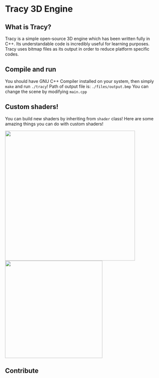 # Tracy 3D Engine

## What is Tracy?

Tracy is a simple open-source 3D engine which has been 
written fully in C++. Its understandable code is incredibly 
useful for learning purposes. Tracy uses bitmap files as 
its output in order to reduce platform specific codes.

## Compile and run

You should have GNU C++ Compiler installed on your system,
then simply `make` and run `./tracy`!
Path of output file is: `./files/output.bmp`
You can change the scene by modifying `main.cpp`

## Custom shaders!

You can build new shaders by inheriting from `shader` class!
Here are some amazing things you can do with custom shaders!

<img src="https://cloud.githubusercontent.com/assets/4275654/10149336/dcc3186e-6645-11e5-9e10-29564a76c342.png" width="427">
<img src="https://cloud.githubusercontent.com/assets/4275654/10149360/fbc73ef2-6645-11e5-8175-ae8fc2afea70.jpg" width="320">

## Contribute

